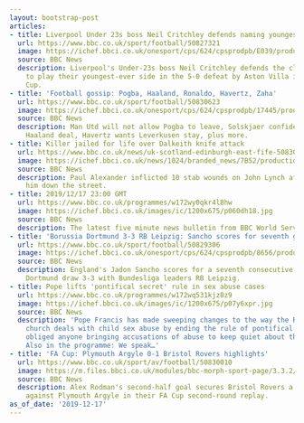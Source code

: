 ```yaml
---
layout: bootstrap-post
articles:
- title: Liverpool Under 23s boss Neil Critchley defends naming youngest-ever side
  url: https://www.bbc.co.uk/sport/football/50827321
  image: https://ichef.bbci.co.uk/onesport/cps/624/cpsprodpb/E039/production/_110210475_liverpool.jpg
  source: BBC News
  description: Liverpool's Under-23s boss Neil Critchley defends the club's decision
    to play their youngest-ever side in the 5-0 defeat by Aston Villa in the League
    Cup.
- title: 'Football gossip: Pogba, Haaland, Ronaldo, Havertz, Zaha'
  url: https://www.bbc.co.uk/sport/football/50830623
  image: https://ichef.bbci.co.uk/onesport/cps/624/cpsprodpb/17445/production/_110210359_pogbareuters.jpg
  source: BBC News
  description: Man Utd will not allow Pogba to leave, Solskjaer confident of £76m
    Haaland deal, Havertz wants Leverkusen stay, plus more.
- title: Killer jailed for life over Dalkeith knife attack
  url: https://www.bbc.co.uk/news/uk-scotland-edinburgh-east-fife-50830309
  image: https://ichef.bbci.co.uk/news/1024/branded_news/7B52/production/_110207513_pa-final.jpg
  source: BBC News
  description: Paul Alexander inflicted 10 stab wounds on John Lynch after pursuing
    him down the street.
- title: 2019/12/17 23:00 GMT
  url: https://www.bbc.co.uk/programmes/w172wy0qkr4l8hw
  image: https://ichef.bbci.co.uk/images/ic/1200x675/p060dh18.jpg
  source: BBC News
  description: The latest five minute news bulletin from BBC World Service.
- title: 'Borussia Dortmund 3-3 RB Leipzig: Sancho scores for seventh game in a row'
  url: https://www.bbc.co.uk/sport/football/50829306
  image: https://ichef.bbci.co.uk/onesport/cps/624/cpsprodpb/8656/production/_110209343_sanchoreuters.jpg
  source: BBC News
  description: England's Jadon Sancho scores for a seventh consecutive game as Borussia
    Dortmund draw 3-3 with Bundesliga leaders RB Leipzig.
- title: Pope lifts 'pontifical secret' rule in sex abuse cases
  url: https://www.bbc.co.uk/programmes/w172wq531kjz0z9
  image: https://ichef.bbci.co.uk/images/ic/1200x675/p07y6xpr.jpg
  source: BBC News
  description: 'Pope Francis has made sweeping changes to the way the Roman Catholic
    church deals with child sex abuse by ending the rule of pontifical secrecy. This
    obliged anyone bringing accusations of abuse to keep quiet about the details.
    Also in the programme: We speak…'
- title: 'FA Cup: Plymouth Argyle 0-1 Bristol Rovers highlights'
  url: https://www.bbc.co.uk/sport/av/football/50830010
  image: https://m.files.bbci.co.uk/modules/bbc-morph-sport-page/3.3.2/images/bbc-sport-logo.png
  source: BBC News
  description: Alex Rodman's second-half goal secures Bristol Rovers a 1-0 win away
    against Plymouth Argyle in their FA Cup second-round replay.
as_of_date: '2019-12-17'
---
```


